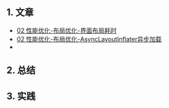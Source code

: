 ## 1. 文章
- [02 性能优化-布局优化-界面布局耗时](https://www.jianshu.com/p/f115a739945c)
- [02 性能优化-布局优化-AsyncLayoutInflater异步加载](https://www.jianshu.com/p/4496f432cfd3)
- []()

## 2. 总结

## 3. 实践
